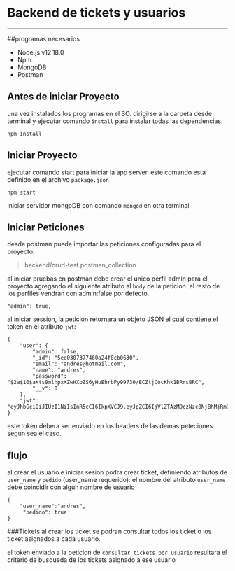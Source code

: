 # Backend de tickets y usuarios
---------------
##programas necesarios
- Node.js v12.18.0
- Npm
- MongoDB
- Postman

## Antes de iniciar Proyecto
una vez instalados los programas en el SO.
dirigirse a la carpeta desde terminal 
y ejecutar comando `install` para instalar todas las dependencias.

```
npm install
```

## Iniciar Proyecto
ejecutar comando start para iniciar la app server.
este comando esta definido en el archivo `package.json`

```
npm start
```

iniciar servidor mongoDB con comando `mongod` en otra terminal


## Iniciar Peticiones 

desde postman puede importar las peticiones configuradas para el proyecto:

> backend/crud-test.postman_collection

al iniciar pruebas en postman debe crear el unico perfil admin para el proyecto agregando el siguiente atributo al `body` de la peticion.
el resto de los perfiles vendran con admin:false por defecto.

```
"admin": true,
```

al iniciar session, la peticion retornara un objeto JSON el cual contiene el token en el atributo `jwt`:

```
{
    "user": {
        "admin": false,
        "_id": "5ee0307377460a24f8cb0630",
        "email": "andres@hotmail.com",
        "name": "andres",
        "password": "$2a$10$aKts9mlhpxXZwHXoZS6yHuEhrbPy99730/ECZtjCocKhk1BRrsBRC",
        "__v": 0
    },
    "jwt": "eyJhbGciOiJIUzI1NiIsInR5cCI6IkpXVCJ9.eyJpZCI6IjVlZTAzMDczNzc0NjBhMjRmOGNiMDYzMCIsImlhdCI6MTU5MTc1MDc3Mn0.TuC0CMh_cawRncTjlvExvzUz1Z5w0ocOcDTQowZKbTQ"
}
```

este token debera ser enviado en los headers de las demas peteciones segun sea el caso.

## flujo 
al crear el usuario e iniciar sesion podra crear ticket, definiendo atributos de `user_name` y `pedido` (user_name requerido):
el nombre del atributo `user_name` debe coincidir con algun nombre de usuario

```
{
	"user_name":"andres",
	 "pedido": true
}
```

###Tickets
al crear los ticket se podran consultar todos los ticket o los ticket asignados a cada usuario.

el token enviado a la peticion de `consultar tickets por usuario` resultara el criterio de busqueda de los tickets asignado a ese usuario
